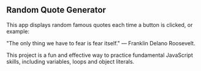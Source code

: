## Random Quote Generator
This app displays random famous quotes each time a button is clicked, or example:

"The only thing we have to fear is fear itself." — Franklin Delano Roosevelt.

This project is a fun and effective way to practice fundamental JavaScript skills, including variables, loops and object literals.